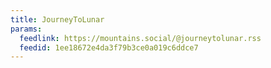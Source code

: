 ```yaml
---
title: JourneyToLunar
params:
  feedlink: https://mountains.social/@journeytolunar.rss
  feedid: 1ee18672e4da3f79b3ce0a019c6ddce7
---
```

